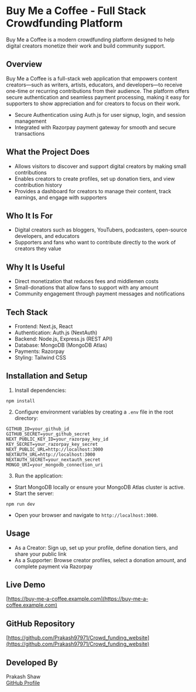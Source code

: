 # Buy Me a Coffee - Full Stack Crowdfunding Platform

Buy Me a Coffee is a modern crowdfunding platform designed to help digital creators monetize their work and build community support.

## Overview

Buy Me a Coffee is a full-stack web application that empowers content creators—such as writers, artists, educators, and developers—to receive one-time or recurring contributions from their audience. The platform offers secure authentication and seamless payment processing, making it easy for supporters to show appreciation and for creators to focus on their work.

- Secure Authentication using Auth.js for user signup, login, and session management
- Integrated with Razorpay payment gateway for smooth and secure transactions

## What the Project Does

- Allows visitors to discover and support digital creators by making small contributions
- Enables creators to create profiles, set up donation tiers, and view contribution history
- Provides a dashboard for creators to manage their content, track earnings, and engage with supporters

## Who It Is For

- Digital creators such as bloggers, YouTubers, podcasters, open-source developers, and educators
- Supporters and fans who want to contribute directly to the work of creators they value

## Why It Is Useful

- Direct monetization that reduces fees and middlemen costs
- Small-donations that allow fans to support with any amount
- Community engagement through payment messages and notifications

## Tech Stack

- Frontend: Next.js, React
- Authentication: Auth.js (NextAuth)
- Backend: Node.js, Express.js (REST API)
- Database: MongoDB (MongoDB Atlas)
- Payments: Razorpay
- Styling: Tailwind CSS

## Installation and Setup

1. Install dependencies:

```
npm install
```

2. Configure environment variables by creating a `.env` file in the root directory:

```
GITHUB_ID=your_github_id
GITHUB_SECRET=your_github_secret
NEXT_PUBLIC_KEY_ID=your_razorpay_key_id
KEY_SECRET=your_razorpay_key_secret
NEXT_PUBLIC_URL=http://localhost:3000
NEXTAUTH_URL=http://localhost:3000
NEXTAUTH_SECRET=your_nextauth_secret
MONGO_URI=your_mongodb_connection_uri
```

3. Run the application:

- Start MongoDB locally or ensure your MongoDB Atlas cluster is active.
- Start the server:

```
npm run dev
```

- Open your browser and navigate to `http://localhost:3000`.

## Usage

- As a Creator: Sign up, set up your profile, define donation tiers, and share your public link
- As a Supporter: Browse creator profiles, select a donation amount, and complete payment via Razorpay

## Live Demo

[https://buy-me-a-coffee.example.com](https://buy-me-a-coffee.example.com)

## GitHub Repository

[https://github.com/Prakash97971/Crowd_funding_website](https://github.com/Prakash97971/Crowd_funding_website)

## Developed By

Prakash Shaw  
[GitHub Profile](https://github.com/Prakash97971)
